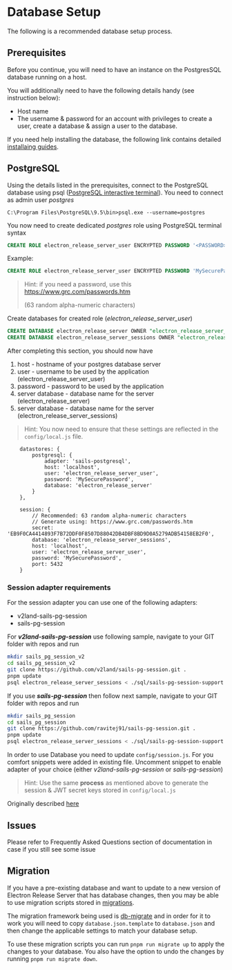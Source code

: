 # Database Setup
The following is a recommended database setup process.

## Prerequisites
Before you continue, you will need to have an instance on the PostgresSQL database running on a host.

You will additionally need to have the following details handy (see instruction below):
- Host name
- The username & password for an account with privileges to create a user, create a database &
assign a user to the database.

If you need help installing the database, the following link contains
detailed [installaing guides](https://wiki.postgresql.org/wiki/Detailed_installation_guides).

## PostgreSQL
Using the details listed in the prerequisites, connect to the PostgreSQL database using
psql ([PostgreSQL interactive terminal](http://www.postgresql.org/docs/9.2/static/app-psql.html)).
You need to connect as admin user _postgres_
~~~
C:\Program Files\PostgreSQL\9.5\bin>psql.exe --username=postgres
~~~


You now need to create dedicated _postgres_ role using PostgreSQL terminal syntax
```sql
CREATE ROLE electron_release_server_user ENCRYPTED PASSWORD '<PASSWORD>' LOGIN;
```

Example:
~~~sql
CREATE ROLE electron_release_server_user ENCRYPTED PASSWORD 'MySecurePassword' LOGIN;
~~~
> Hint: if you need a password, use this https://www.grc.com/passwords.htm
>
> (63 random alpha-numeric characters)


Create databases for created role (_electron_release_server_user_)
```sql
CREATE DATABASE electron_release_server OWNER "electron_release_server_user";
CREATE DATABASE electron_release_server_sessions OWNER "electron_release_server_user";
```
After completing this section, you should now have
1. host - hostname of your postgres database server
2. user - username to be used by the application (electron_release_server_user)
3. password - password to be used by the application
4. server database - database name for the server (electron_release_server)
5. server database - database name for the server (electron_release_server_sessions)
> Hint: You now need to ensure that these settings are reflected in the `config/local.js` file.

```
    datastores: {
        postgresql: {
            adapter: 'sails-postgresql',
            host: 'localhost',
            user: 'electron_release_server_user',
            password: 'MySecurePassword',
            database: 'electron_release_server'
        }
    },

    session: {
        // Recommended: 63 random alpha-numeric characters
        // Generate using: https://www.grc.com/passwords.htm
        secret: 'EB9F0CA4414893F7B72DDF0F8507D88042DB4DBF8BD9D0A5279ADB54158EB2F0',
        database: 'electron_release_server_sessions',
        host: 'localhost',
        user: 'electron_release_server_user',
        password: 'MySecurePassword',
        port: 5432
    }
```

### Session adapter requirements
For the session adapter you can use one of the following adapters:
- v2land-sails-pg-session
- sails-pg-session

For **_v2land-sails-pg-session_** use following sample, navigate to your GIT folder with repos and run
```bash
mkdir sails_pg_session_v2
cd sails_pg_session_v2
git clone https://github.com/v2land/sails-pg-session.git .
pnpm update
psql electron_release_server_sessions < ./sql/sails-pg-session-support.sql postgres
```

If you use **_sails-pg-session_** then follow next sample, navigate to your GIT folder with repos and run
```bash
mkdir sails_pg_session
cd sails_pg_session
git clone https://github.com/ravitej91/sails-pg-session.git .
pnpm update
psql electron_release_server_sessions < ./sql/sails-pg-session-support.sql postgres
```

In order to use Database you need to update `config/session.js`. For you comfort snippets were added in existing file.
Uncomment snippet to enable adapter of your choice (either _v2land-sails-pg-session_ or _sails-pg-session_)

> Hint: Use the same **process** as mentioned above to generate the session &
>JWT secret keys stored in `config/local.js`
>

Originally described [here](https://github.com/ravitej91/sails-pg-session)

## Issues
Please refer to Frequently Asked Questions section of documentation in case if you still see some issue

## Migration
If you have a pre-existing database and want to update to a new version of Electron Release Server that has database
changes, then you may be able to use migration scripts stored in [migrations](../migrations/).

The migration framework being used is [db-migrate](https://www.npmjs.com/package/db-migrate) and in order for it to
work you will need to copy `database.json.template` to `database.json` and then change the applicable settings to
match your database setup.

To use these migration scripts you can run `pnpm run migrate up` to apply the changes to your database. You also have
the option to undo the changes by running `pnpm run migrate down`.

